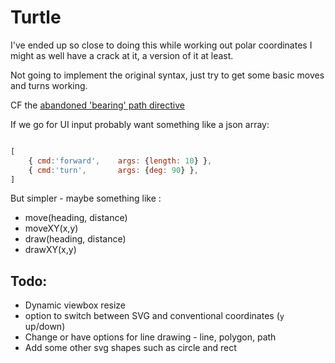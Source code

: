 Turtle
======


I've ended up so close to doing this while working out polar coordinates I might as well have a crack at it, a version of it at least.

Not going to implement the original syntax, just try to get some basic moves and turns working.

CF the [abandoned 'bearing' path directive](../path/path.md#Bearing)


If we go for UI input probably want something like a json array:
```js

[
	{ cmd:'forward',	args: {length: 10} },
	{ cmd:'turn',		args: {deg: 90} },
]

```
But simpler - maybe something like :

* move(heading, distance)
* moveXY(x,y)
* draw(heading, distance)
* drawXY(x,y)





Todo:
-----
* Dynamic viewbox resize
* option to switch between SVG and conventional coordinates (`y` up/down)
* Change or have options for line drawing - line, polygon, path
* Add some other svg shapes such as circle and rect
